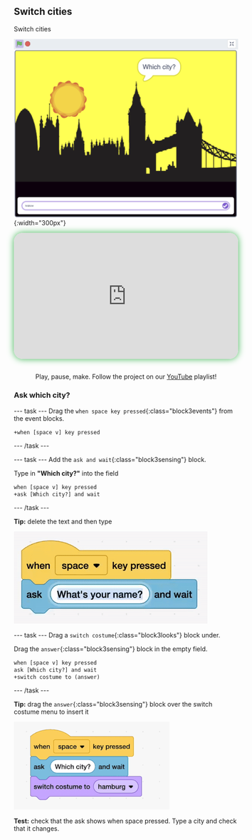 ## Switch cities

<div style="display: flex; flex-wrap: wrap">
<div style="flex-basis: 200px; flex-grow: 1; margin-right: 15px;">
Switch cities
</div>
<div>

![ADD](images/which.png){:width="300px"}

</div>
</div>

<html>
<div style="position: relative; width: 100%; aspect-ratio: 16 / 9; border-radius: 20px; box-shadow: 0 0 15px #3fb654; overflow: hidden;">
<iframe style="position: absolute; top: 0; left: 0; right: 0; width: 100%; height: 100%; border: none;" src="https://www.youtube.com/embed/AtKv-CLsiS4?rel=0&cc_load_policy=1" allowfullscreen allow="accelerometer; autoplay; clipboard-write; encrypted-media; gyroscope; picture-in-picture; web-share">
</iframe>
</div><br>
</html>
<div style="text-align: center; margin-top: 1em;">

Play, pause, make. Follow the project on our [YouTube](9) playlist!
</div>

### Ask which city?

--- task ---
Drag the `when space key pressed`{:class="block3events"} from the event blocks.

```blocks3
+when [space v] key pressed
```
--- /task ---

--- task ---
Add the `ask and wait`{:class="block3sensing"} block.

Type in **"Which city?"** into the field

```blocks3
when [space v] key pressed
+ask [Which city?] and wait
```

--- /task ---


**Tip:** delete the text and then type

![animated gif of typing in scratch block](images/type.gif)

--- task ---
Drag a `switch costume`{:class="block3looks"} block under.

Drag the `answer`{:class="block3sensing"} block in the empty field.
```blocks3
when [space v] key pressed
ask [Which city?] and wait
+switch costume to (answer)
```
--- /task ---

**Tip:** drag the `answer`{:class="block3sensing"} block over the switch costume menu to insert it

![Animated gif of choosing from a scratch menu](images/switch.gif)


**Test:** check that the ask shows when space pressed. Type a city and check that it changes.